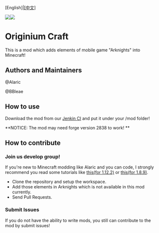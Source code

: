 

[English]|[[中文]](README_ZH.MD)

![](https://img.shields.io/jenkins/build/http/magictea.hicp.net:1919/job/OriginiumCraft.svg)![](https://img.shields.io/jenkins/coverage/jacoco/http/magictea.hicp.net:1919/job/OriginiumCraft.svg)

# Originium Craft

This is a mod which adds elements of mobile game "Arknights" into Minecraft!

## Authors and Maintainers

@Alaric

@BBleae

## How to use

Download the mod from our [Jenkin CI](http://magictea.hicp.net:1919/job/OriginiumCraft)  and put it under your /mod folder!

**NOTICE: The mod may need forge version 2838 to work! **

## How to contribute

### Join us develop group!

If you're new to Minecraft modding like Alaric and you can code, I strongly recommend you read some tutorials like [this(for 1.12.2)](https://harbinger.covertdragon.team) or [this(for 1.8.9)](https://fmltutor.ustc-zzzz.net).

* Clone the repository and setup the workspace.
* Add those elements in Arknights which is not available in this mod currently.
* Send Pull Requests.

### Submit Issues

If you do not have the ability to write mods, you still can contribute to the mod by submit issues!

